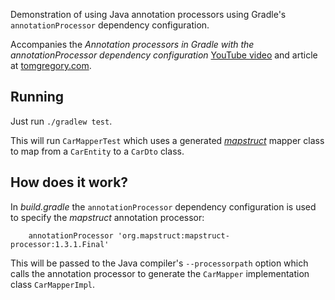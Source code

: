 Demonstration of using Java annotation processors using Gradle's `annotationProcessor` dependency configuration.

Accompanies the *Annotation processors in Gradle with the annotationProcessor dependency configuration* 
[YouTube video](https://youtu.be/EMdavUDRmy4) and article at [tomgregory.com](https://tomgregory.com/annotation-processors-in-gradle-with-the-annotationprocessor-dependency-configuration/).

## Running

Just run `./gradlew test`.

This will run `CarMapperTest` which uses a generated *[mapstruct](https://github.com/mapstruct/mapstruct)* mapper class to map from a `CarEntity` to a `CarDto` class.

## How does it work?

In *build.gradle* the `annotationProcessor` dependency configuration is used to specify the *mapstruct* annotation processor:

```
    annotationProcessor 'org.mapstruct:mapstruct-processor:1.3.1.Final'
```

This will be passed to the Java compiler's `--processorpath` option which calls the annotation processor to generate the `CarMapper`
implementation class `CarMapperImpl`.
